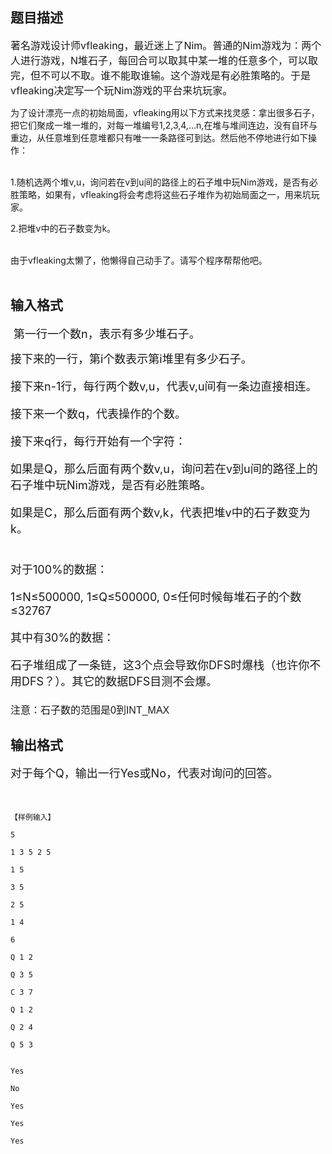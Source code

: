 ## 题目描述

<p><span style="font-size: medium">著名游戏设计师vfleaking，最近迷上了Nim。普通的Nim游戏为：两个人进行游戏，N堆石子，每回合可以取其中某一堆的任意多个，可以取完，但不可以不取。谁不能取谁输。这个游戏是有必胜策略的。于是vfleaking决定写一个玩Nim游戏的平台来坑玩家。<br>
   为了设计漂亮一点的初始局面，vfleaking用以下方式来找灵感：拿出很多石子，把它们聚成一堆一堆的，对每一堆编号1,2,3,4,...n,在堆与堆间连边，没有自环与重边，从任意堆到任意堆都只有唯一一条路径可到达。然后他不停地进行如下操作：<br><br>
   1.随机选两个堆v,u，询问若在v到u间的路径上的石子堆中玩Nim游戏，是否有必胜策略，如果有，vfleaking将会考虑将这些石子堆作为初始局面之一，用来坑玩家。<br>
   2.把堆v中的石子数变为k。<br><br>
   由于vfleaking太懒了，他懒得自己动手了。请写个程序帮帮他吧。<br><br></span></p>

## 输入格式

<p><font size="4"> 第一行一个数n，表示有多少堆石子。<br>
   接下来的一行，第i个数表示第i堆里有多少石子。<br>
   接下来n-1行，每行两个数v,u，代表v,u间有一条边直接相连。<br>
   接下来一个数q，代表操作的个数。<br>
   接下来q行，每行开始有一个字符：<br>
   如果是Q，那么后面有两个数v,u，询问若在v到u间的路径上的石子堆中玩Nim游戏，是否有必胜策略。<br>
   如果是C，那么后面有两个数v,k，代表把堆v中的石子数变为k。<br><br>
   对于100%的数据：<br>
   1≤N≤500000, 1≤Q≤500000, 0≤任何时候每堆石子的个数≤32767<br>
   其中有30%的数据：<br>
   石子堆组成了一条链，这3个点会导致你DFS时爆栈（也许你不用DFS？）。其它的数据DFS目测不会爆。<br><br></font><span style="font-family: arial, verdana, helvetica, sans-serif; font-size: medium; text-align: left; ">注意：石子数的范围是0到INT_MAX</span></p>

## 输出格式

<p><font size="4">对于每个Q，输出一行Yes或No，代表对询问的回答。<br><br></font></p>

```input1
【样例输入】
5
1 3 5 2 5
1 5
3 5
2 5
1 4
6
Q 1 2
Q 3 5
C 3 7
Q 1 2
Q 2 4
Q 5 3
```
```output1
Yes
No
Yes
Yes
Yes
```
